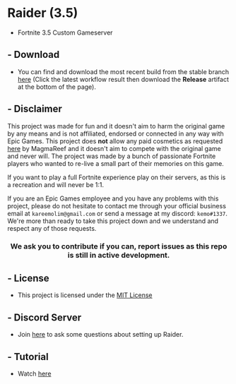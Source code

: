 # Raider (3.5)

- Fortnite 3.5 Custom Gameserver

## - Download
 - You can find and download the most recent build from the stable branch [here](https://github.com/kem0x/raider3.5/actions?query=branch%3Astable) 
(Click the latest workflow result then download the **Release** artifact at the bottom of the page).

## - Disclaimer

This project was made for fun and it doesn't aim to harm the original game by any means and is not affiliated, endorsed or connected in any way with Epic Games. 
This project does **not** allow any paid cosmetics as requested [here](https://media.discordapp.net/attachments/976192654901665832/987031689094119505/unknown.png) by MagmaReef and it doesn't aim to compete with the original game and never will. 
The project was made by a bunch of passionate Fortnite players who wanted to re-live a small part of their memories on this game.

If you want to play a full Fortnite experience play on their servers, as this is a recreation and will never be 1:1. 

If you are an Epic Games employee and you have any problems with this project, please do not hesitate to contact me through your official business email at `kareemolim@gmail.com` or send a message at my discord: `kemo#1337`. 
We're more than ready to take this project down and we understand and respect any of those requests.

<h3 align="center">We ask you to contribute if you can, report issues as this repo is still in active development.</h3>

## - License

- This project is licensed under the [MIT License](/LICENSE)

## - Discord Server

- Join [here](https://discord.gg/nCSFHtRMUs) to ask some questions about setting up Raider.

## - Tutorial 

- Watch [here](https://www.youtube.com/watch?v=p0RxsSZm_4Y)
